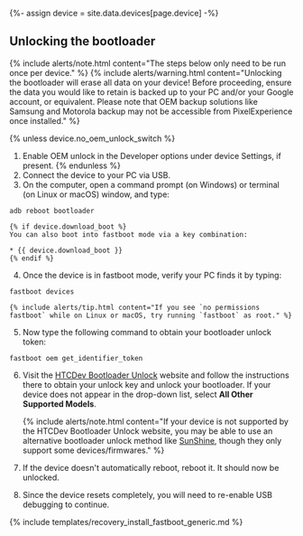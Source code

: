 {%- assign device = site.data.devices[page.device] -%}

## Unlocking the bootloader

{% include alerts/note.html content="The steps below only need to be run once per device." %}
{% include alerts/warning.html content="Unlocking the bootloader will erase all data on your device!
Before proceeding, ensure the data you would like to retain is backed up to your PC and/or your Google account, or equivalent. Please note that OEM backup solutions like Samsung and Motorola backup may not be accessible from PixelExperience once installed." %}

{% unless device.no_oem_unlock_switch %}
1. Enable OEM unlock in the Developer options under device Settings, if present.
{% endunless %}
2. Connect the device to your PC via USB.
3. On the computer, open a command prompt (on Windows) or terminal (on Linux or macOS) window, and type:
```
adb reboot bootloader
```
    {% if device.download_boot %}
    You can also boot into fastboot mode via a key combination:

    * {{ device.download_boot }}
    {% endif %}
4. Once the device is in fastboot mode, verify your PC finds it by typing:
```
fastboot devices
```
    {% include alerts/tip.html content="If you see `no permissions fastboot` while on Linux or macOS, try running `fastboot` as root." %}
5. Now type the following command to obtain your bootloader unlock token:
```
fastboot oem get_identifier_token
```
6. Visit the [HTCDev Bootloader Unlock](http://www.htcdev.com/bootloader/) website and follow the instructions there to obtain your unlock key and unlock your bootloader. If your device does not appear in the drop-down list, select **All Other Supported Models**.

    {% include alerts/note.html content="If your device is not supported by the HTCDev Bootloader Unlock website, you may be able to use an alternative bootloader unlock method like [SunShine](http://theroot.ninja/), though they only support some devices/firmwares." %}

7. If the device doesn't automatically reboot, reboot it. It should now be unlocked.
8. Since the device resets completely, you will need to re-enable USB debugging to continue.

{% include templates/recovery_install_fastboot_generic.md %}
